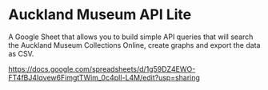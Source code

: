 # Auckland Museum API Lite
A Google Sheet that allows you to build simple API queries that will search the Auckland Museum Collections Online, create graphs and export the data as CSV.

https://docs.google.com/spreadsheets/d/1g59DZ4EWO-FT4fBJ4Iqvew6FimgtTWim_0c4pIl-L4M/edit?usp=sharing 

